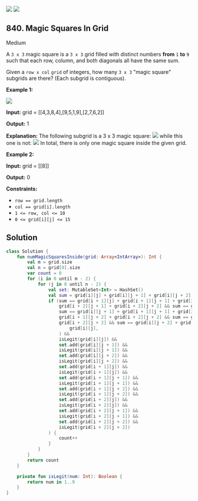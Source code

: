 [![](https://img.shields.io/github/stars/javadev/LeetCode-in-Kotlin?label=Stars&style=flat-square)](https://github.com/javadev/LeetCode-in-Kotlin)
[![](https://img.shields.io/github/forks/javadev/LeetCode-in-Kotlin?label=Fork%20me%20on%20GitHub%20&style=flat-square)](https://github.com/javadev/LeetCode-in-Kotlin/fork)

## 840\. Magic Squares In Grid

Medium

A `3 x 3` magic square is a `3 x 3` grid filled with distinct numbers **from** `1` **to** `9` such that each row, column, and both diagonals all have the same sum.

Given a `row x col` `grid` of integers, how many `3 x 3` "magic square" subgrids are there? (Each subgrid is contiguous).

**Example 1:**

![](https://assets.leetcode.com/uploads/2020/09/11/magic_main.jpg)

**Input:** grid = \[\[4,3,8,4],[9,5,1,9],[2,7,6,2]]

**Output:** 1

**Explanation:**  The following subgrid is a 3 x 3 magic square: ![](https://assets.leetcode.com/uploads/2020/09/11/magic_valid.jpg) while this one is not: ![](https://assets.leetcode.com/uploads/2020/09/11/magic_invalid.jpg) In total, there is only one magic square inside the given grid.

**Example 2:**

**Input:** grid = \[\[8]]

**Output:** 0

**Constraints:**

*   `row == grid.length`
*   `col == grid[i].length`
*   `1 <= row, col <= 10`
*   `0 <= grid[i][j] <= 15`

## Solution

```kotlin
class Solution {
    fun numMagicSquaresInside(grid: Array<IntArray>): Int {
        val m = grid.size
        val n = grid[0].size
        var count = 0
        for (i in 0 until m - 2) {
            for (j in 0 until n - 2) {
                val set: MutableSet<Int> = HashSet()
                val sum = grid[i][j] + grid[i][j + 1] + grid[i][j + 2]
                if (sum == grid[i + 1][j] + grid[i + 1][j + 1] + grid[i + 1][j + 2] && sum == grid[i + 2][j] +
                    grid[i + 2][j + 1] + grid[i + 2][j + 2] && sum == grid[i][j] + grid[i + 1][j] + grid[i + 2][j] &&
                    sum == grid[i][j + 1] + grid[i + 1][j + 1] + grid[i + 2][j + 1] && sum == grid[i][j + 2] +
                    grid[i + 1][j + 2] + grid[i + 2][j + 2] && sum == grid[i][j] + grid[i + 1][j + 1] +
                    grid[i + 2][j + 2] && sum == grid[i][j + 2] + grid[i + 1][j + 1] + grid[i + 2][j] && set.add(
                        grid[i][j],
                    ) &&
                    isLegit(grid[i][j]) &&
                    set.add(grid[i][j + 1]) &&
                    isLegit(grid[i][j + 1]) &&
                    set.add(grid[i][j + 2]) &&
                    isLegit(grid[i][j + 2]) &&
                    set.add(grid[i + 1][j]) &&
                    isLegit(grid[i + 1][j]) &&
                    set.add(grid[i + 1][j + 1]) &&
                    isLegit(grid[i + 1][j + 1]) &&
                    set.add(grid[i + 1][j + 2]) &&
                    isLegit(grid[i + 1][j + 2]) &&
                    set.add(grid[i + 2][j]) &&
                    isLegit(grid[i + 2][j]) &&
                    set.add(grid[i + 2][j + 1]) &&
                    isLegit(grid[i + 2][j + 1]) &&
                    set.add(grid[i + 2][j + 2]) &&
                    isLegit(grid[i + 2][j + 2])
                ) {
                    count++
                }
            }
        }
        return count
    }

    private fun isLegit(num: Int): Boolean {
        return num in 1..9
    }
}
```